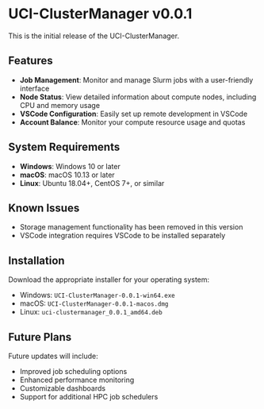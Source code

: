 # UCI-ClusterManager v0.0.1

This is the initial release of the UCI-ClusterManager.

## Features

- **Job Management**: Monitor and manage Slurm jobs with a user-friendly interface
- **Node Status**: View detailed information about compute nodes, including CPU and memory usage
- **VSCode Configuration**: Easily set up remote development in VSCode
- **Account Balance**: Monitor your compute resource usage and quotas

## System Requirements

- **Windows**: Windows 10 or later
- **macOS**: macOS 10.13 or later
- **Linux**: Ubuntu 18.04+, CentOS 7+, or similar

## Known Issues

- Storage management functionality has been removed in this version
- VSCode integration requires VSCode to be installed separately

## Installation

Download the appropriate installer for your operating system:
- Windows: `UCI-ClusterManager-0.0.1-win64.exe`
- macOS: `UCI-ClusterManager-0.0.1-macos.dmg`
- Linux: `uci-clustermanager_0.0.1_amd64.deb`

## Future Plans

Future updates will include:
- Improved job scheduling options
- Enhanced performance monitoring
- Customizable dashboards
- Support for additional HPC job schedulers 